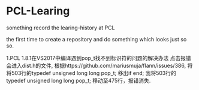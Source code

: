 ﻿# PCL-Learing
 something record the learing-history at PCL
 
 the first time to create a repository and do something which looks just so so.
 
 1.PCL 1.8.1在VS2017中编译遇到pop_t找不到标识符的问题的解决办法
	点击报错会进入dist.h的文件,
	根据https://github.com/mariusmuja/flann/issues/386,
	将将503行的typedef unsigned long long pop_t; 移出if end;
	我将503行的typedef unsigned long long pop_t; 移动至475行，报错消失.
